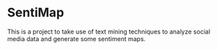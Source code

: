 # SentiMap
This is a project to take use of text mining techniques to analyze social media data and generate some sentiment maps.
